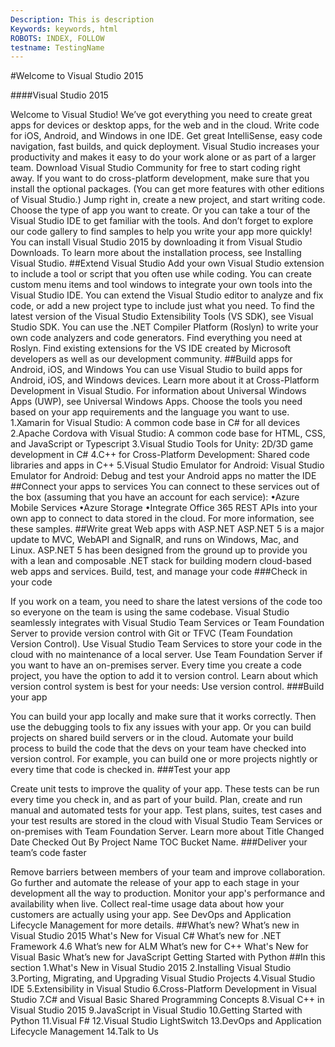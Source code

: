 ```yaml
---
Description: This is description
Keywords: keywords, html
ROBOTS: INDEX, FOLLOW
testname: TestingName
---
```


#Welcome to Visual Studio 2015

####Visual Studio 2015

Welcome to Visual Studio! We’ve got everything you need to create great apps for devices or desktop apps, for the web and in the cloud. Write code for iOS, Android, and Windows in one IDE. Get great IntelliSense, easy code navigation, fast builds, and quick deployment. Visual Studio increases your productivity and makes it easy to do your work alone or as part of a larger team.
Download Visual Studio Community for free to start coding right away. If you want to do cross-platform development, make sure that you install the optional packages. (You can get more features with other editions of Visual Studio.)
Jump right in, create a new project, and start writing code. Choose the type of app you want to create. Or you can take a tour of the Visual Studio IDE to get familiar with the tools.
And don’t forget to explore our code gallery to find samples to help you write your app more quickly!
You can install Visual Studio 2015 by downloading it from Visual Studio Downloads. To learn more about the installation process, see Installing Visual Studio.
##Extend Visual Studio
Add your own Visual Studio extension to include a tool or script that you often use while coding. You can create custom menu items and tool windows to integrate your own tools into the Visual Studio IDE. You can extend the Visual Studio editor to analyze and fix code, or add a new project type to include just what you need.
To find the latest version of the Visual Studio Extensibility Tools (VS SDK), see Visual Studio SDK.
You can use the .NET Compiler Platform (Roslyn) to write your own code analyzers and code generators. Find everything you need at Roslyn.
Find existing extensions for the VS IDE created by Microsoft developers as well as our development community.
##Build apps for Android, iOS, and Windows
You can use Visual Studio to build apps for Android, iOS, and Windows devices. Learn more about it at Cross-Platform Development in Visual Studio.
For information about Universal Windows Apps (UWP), see Universal Windows Apps.
Choose the tools you need based on your app requirements and the language you want to use.
1.Xamarin for Visual Studio: A common code base in C# for all devices
2.Apache Cordova with Visual Studio: A common code base for HTML, CSS, and JavaScript or Typescript
3.Visual Studio Tools for Unity: 2D/3D game development in C#
4.C++ for Cross-Platform Development: Shared code libraries and apps in C++
5.Visual Studio Emulator for Android: Visual Studio Emulator for Android: Debug and test your Android apps no matter the IDE
##Connect your apps to services
You can connect to these services out of the box (assuming that you have an account for each service):
•Azure Mobile Services
•Azure Storage
•Integrate Office 365 REST APIs into your own app to connect to data stored in the cloud. For more information, see these samples.
##Write great Web apps with ASP.NET
ASP.NET 5 is a major update to MVC, WebAPI and SignalR, and runs on Windows, Mac, and Linux. ASP.NET 5 has been designed from the ground up to provide you with a lean and composable .NET stack for building modern cloud-based web apps and services.
Build, test, and manage your code
###Check in your code

If you work on a team, you need to share the latest versions of the code too so everyone on the team is using the same codebase. Visual Studio seamlessly integrates with Visual Studio Team Services or Team Foundation Server to provide version control with Git or TFVC (Team Foundation Version Control). Use Visual Studio Team Services to store your code in the cloud with no maintenance of a local server. Use Team Foundation Server if you want to have an on-premises server. Every time you create a code project, you have the option to add it to version control. Learn about which version control system is best for your needs: Use version control.
###Build your app

You can build your app locally and make sure that it works correctly. Then use the debugging tools to fix any issues with your app. Or you can build projects on shared build servers or in the cloud. Automate your build process to build the code that the devs on your team have checked into version control. For example, you can build one or more projects nightly or every time that code is checked in.
###Test your app

Create unit tests to improve the quality of your app. These tests can be run every time you check in, and as part of your build.
Plan, create and run manual and automated tests for your app. Test plans, suites, test cases and your test results are stored in the cloud with Visual Studio Team Services or on-premises with Team Foundation Server. Learn more about Title Changed Date Checked Out By Project Name TOC Bucket Name.
###Deliver your team’s code faster

Remove barriers between members of your team and improve collaboration. Go further and automate the release of your app to each stage in your development all the way to production. Monitor your app's performance and availability when live. Collect real-time usage data about how your customers are actually using your app. See DevOps and Application Lifecycle Management for more details.
##What’s new?
What’s new in Visual Studio 2015
What's New for Visual C#
What’s new for .NET Framework 4.6
What’s new for ALM
What’s new for C++
What's New for Visual Basic
What’s new for JavaScript
Getting Started with Python
##In this section
1.What's New in Visual Studio 2015
2.Installing Visual Studio
3.Porting, Migrating, and Upgrading Visual Studio Projects
4.Visual Studio IDE
5.Extensibility in Visual Studio
6.Cross-Platform Development in Visual Studio
7.C# and Visual Basic Shared Programming Concepts
8.Visual C++ in Visual Studio 2015
9.JavaScript in Visual Studio
10.Getting Started with Python
11.Visual F#
12.Visual Studio LightSwitch
13.DevOps and Application Lifecycle Management
14.Talk to Us
